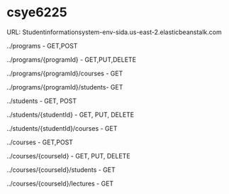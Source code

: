 # csye6225
URL: Studentinformationsystem-env-sida.us-east-2.elasticbeanstalk.com 

../programs - GET,POST 

../programs/{programId} - GET,PUT,DELETE 

../programs/{programId}/courses - GET 

../programs/{programId}/students- GET 

../students - GET, POST 

../students/{studentId} - GET, PUT, DELETE 

../students/{studentId}/courses - GET 

../courses - GET,POST 

../courses/{courseId} - GET, PUT, DELETE 

../courses/{courseId}/students - GET 

../courses/{courseId}/lectures - GET 
